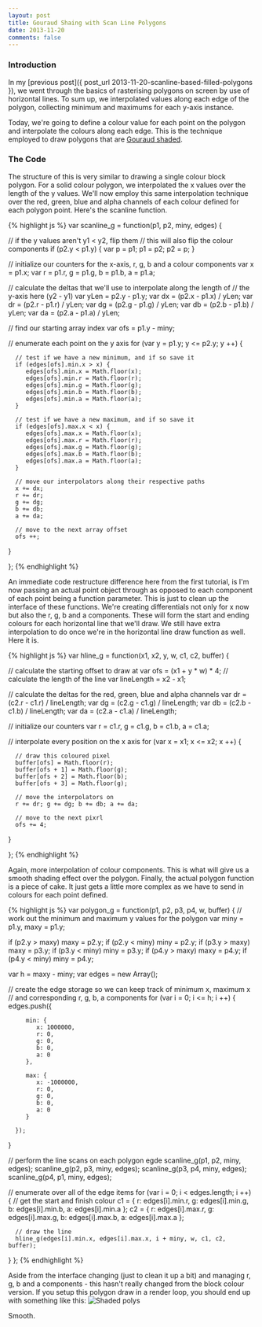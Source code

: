 ```yaml
---
layout: post
title: Gouraud Shaing with Scan Line Polygons
date: 2013-11-20
comments: false
---
```


### Introduction

In my [previous post]({ post_url 2013-11-20-scanline-based-filled-polygons }), we went through the basics of rasterising polygons on screen by use of horizontal lines. To sum up, we interpolated values along each edge of the polygon, collecting minimum and maximums for each y-axis instance.

Today, we're going to define a colour value for each point on the polygon and interpolate the colours along each edge. This is the technique employed to draw polygons that are [Gouraud shaded](http://en.wikipedia.org/wiki/Gouraud_shading).

### The Code

The structure of this is very similar to drawing a single colour block polygon. For a solid colour polygon, we interpolated the x values over the length of the y values. We'll now employ this same interpolation technique over the red, green, blue and alpha channels of each colour defined for each polygon point. Here's the scanline function.

{% highlight js %}
var scanline_g = function(p1, p2, miny, edges) {

   // if the y values aren't y1 < y2, flip them
   // this will also flip the colour components
   if (p2.y < p1.y) {
      var p = p1;
      p1 = p2;
      p2 = p;
   }

   // initialize our counters for the x-axis, r, g, b and a colour components
   var x = p1.x;
   var r = p1.r, g = p1.g, b = p1.b, a = p1.a;
   
   // calculate the deltas that we'll use to interpolate along the length of
   // the y-axis here (y2 - y1)
   var yLen = p2.y - p1.y;
   var dx = (p2.x - p1.x) / yLen;
   var dr = (p2.r - p1.r) / yLen;
   var dg = (p2.g - p1.g) / yLen;
   var db = (p2.b - p1.b) / yLen;
   var da = (p2.a - p1.a) / yLen;
   
   // find our starting array index
   var ofs = p1.y - miny;

   // enumerate each point on the y axis
   for (var y = p1.y; y <= p2.y; y ++) {

      // test if we have a new minimum, and if so save it
      if (edges[ofs].min.x > x) {
         edges[ofs].min.x = Math.floor(x);
         edges[ofs].min.r = Math.floor(r);
         edges[ofs].min.g = Math.floor(g);
         edges[ofs].min.b = Math.floor(b);
         edges[ofs].min.a = Math.floor(a);
      }

      // test if we have a new maximum, and if so save it
      if (edges[ofs].max.x < x) {
         edges[ofs].max.x = Math.floor(x);
         edges[ofs].max.r = Math.floor(r);
         edges[ofs].max.g = Math.floor(g);
         edges[ofs].max.b = Math.floor(b);
         edges[ofs].max.a = Math.floor(a);
      }

      // move our interpolators along their respective paths
      x += dx;
      r += dr;
      g += dg;
      b += db;
      a += da;

      // move to the next array offset
      ofs ++;

   }


};
{% endhighlight %}

An immediate code restructure difference here from the first tutorial, is I'm now passing an actual point object through as opposed to each component of each point being a function parameter. This is just to clean up the interface of these functions. We're creating differentials not only for x now but also the r, g, b and a components. These will form the start and ending colours for each horizontal line that we'll draw. We still have extra interpolation to do once we're in the horizontal line draw function as well. Here it is.

{% highlight js %}
var hline_g = function(x1, x2, y, w, c1, c2, buffer) {

   // calculate the starting offset to draw at
   var ofs = (x1 + y * w) * 4;
   // calculate the length of the line
   var lineLength = x2 - x1;
   
   // calculate the deltas for the red, green, blue and alpha channels
   var dr = (c2.r - c1.r) / lineLength;
   var dg = (c2.g - c1.g) / lineLength;
   var db = (c2.b - c1.b) / lineLength;
   var da = (c2.a - c1.a) / lineLength;
   
   // initialize our counters
   var r = c1.r, g = c1.g, b = c1.b, a = c1.a;

   // interpolate every position on the x axis
   for (var x = x1; x <= x2; x ++) {
     
      // draw this coloured pixel
      buffer[ofs] = Math.floor(r);
      buffer[ofs + 1] = Math.floor(g);
      buffer[ofs + 2] = Math.floor(b);
      buffer[ofs + 3] = Math.floor(g);

      // move the interpolators on
      r += dr; g += dg; b += db; a += da;
      
      // move to the next pixrl
      ofs += 4;
   }

};
{% endhighlight %}

Again, more interpolation of colour components. This is what will give us a smooth shading effect over the polygon. Finally, the actual polygon function is a piece of cake. It just gets a little more complex as we have to send in colours for each point defined.

{% highlight js %}
var polygon_g = function(p1, p2, p3, p4, w, buffer) {
   // work out the minimum and maximum y values for the polygon
   var miny = p1.y, maxy = p1.y;

   if (p2.y > maxy) maxy = p2.y;
   if (p2.y < miny) miny = p2.y;
   if (p3.y > maxy) maxy = p3.y;
   if (p3.y < miny) miny = p3.y;
   if (p4.y > maxy) maxy = p4.y;
   if (p4.y < miny) miny = p4.y;

   var h = maxy - miny;
   var edges = new Array();

   // create the edge storage so we can keep track of minimum x, maximum x
   // and corresponding r, g, b, a components
   for (var i = 0; i <= h; i ++) {
      edges.push({

         min: {
            x: 1000000,
            r: 0,
            g: 0,
            b: 0,
            a: 0
         },

         max: {
            x: -1000000,
            r: 0,
            g: 0,
            b: 0,
            a: 0
         }

      });
   }

   // perform the line scans on each polygon egde
   scanline_g(p1, p2, miny, edges);
   scanline_g(p2, p3, miny, edges);
   scanline_g(p3, p4, miny, edges);
   scanline_g(p4, p1, miny, edges);

   // enumerate over all of the edge items
   for (var i = 0; i < edges.length; i ++) {
      // get the start and finish colour
      c1 = { r: edges[i].min.r, g: edges[i].min.g, b: edges[i].min.b, a: edges[i].min.a };
      c2 = { r: edges[i].max.r, g: edges[i].max.g, b: edges[i].max.b, a: edges[i].max.a };

      // draw the line
      hline_g(edges[i].min.x, edges[i].max.x, i + miny, w, c1, c2, buffer);
   }
};
{% endhighlight %}

Aside from the interface changing (just to clean it up a bit) and managing r, g, b and a components - this hasn't really changed from the block colour version. If you setup this polygon draw in a render loop, you should end up with something like this: ![Shaded polys](http://1.bp.blogspot.com/-CiuOyHrMVSo/UoyhbG4z5OI/AAAAAAAAAw4/AcYzDBUEhmA/s320/Screen+Shot+2013-11-20+at+9.47.20+pm.png)

Smooth. 